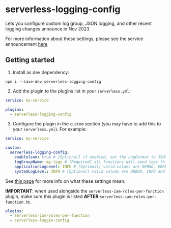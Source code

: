 # serverless-logging-config

Lets you configure custom log group, JSON logging, and other recent logging changes announce in Nov 2023.

For more information about these settings, please see the service announcement [here](https://aws.amazon.com/about-aws/whats-new/2023/11/aws-lambda-controls-search-filter-aggregate-lambda-function-logs)

## Getting started

1. Install as dev dependency:

`npm i --save-dev serverless-logging-config`

2. Add the plugin to the plugins list in your `serverless.yml`:

```yml
service: my-service

plugins:
  - serverless-logging-config
```

3. Configure the plugin in the `custom` section (you may have to add this to your `serverless.yml`). For example:

```yml
service: my-service

custom:
  serverless-logging-config:
    enableJson: true # [Optional] if enabled, set the LogFormat to JSON
    logGroupName: my-logs # [Required] all functions will send logs this log group
    applicationLogLevel: INFO # [Optional] valid values are DEBUG, ERROR, FATAL, INFO, TRACE and WARN
    systemLogLevel: INFO # [Optional] valid values are DEBUG, INFO and WARN
```

See [this page](https://docs.aws.amazon.com/AWSCloudFormation/latest/UserGuide/aws-properties-lambda-function-loggingconfig.html) for more info on what these settings mean.

**IMPORTANT**: when used alongside the `serverless-iam-roles-per-function` plugin, make sure this plugin is listed **AFTER** `serverless-iam-roles-per-function`. ie.

```yml
plugins:
  - serverless-iam-roles-per-function
  - serverless-loggin-config
```
